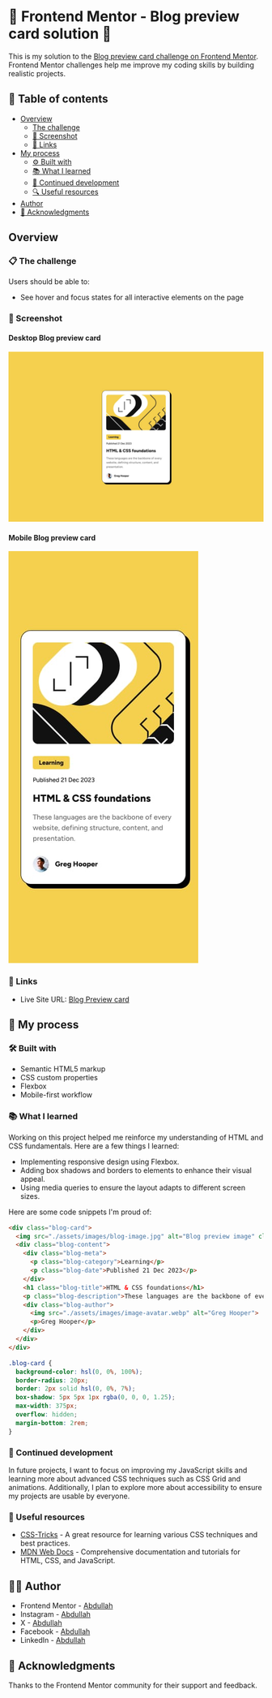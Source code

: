 # 🌟 Frontend Mentor - Blog preview card solution 🌟

This is my solution to the [Blog preview card challenge on Frontend Mentor](https://www.frontendmentor.io/challenges/blog-preview-card-ckPaj01IcS). Frontend Mentor challenges help me improve my coding skills by building realistic projects.

## 📑 Table of contents

- [Overview](#overview)
  - [The challenge](#the-challenge)
  - [📸 Screenshot](#-screenshot)
  - [🔗 Links](#-links)
- [My process](#my-process)
  - [⚙️ Built with](#-built-with)
  - [📚 What I learned](#-what-i-learned)
  - [🚀 Continued development](#-continued-development)
  - [🔍 Useful resources](#-useful-resources)
- [Author](#author)
- [🎉 Acknowledgments](#-acknowledgments)

## Overview

### 📋 The challenge

Users should be able to:

- See hover and focus states for all interactive elements on the page

### 📸 Screenshot

#### Desktop Blog preview card

![Desktop Blog preview card](./design/desktop-design.jpg)

#### Mobile Blog preview card

![Mobile Blog preview card](./design/mobile-design.jpg)

### 🔗 Links

- Live Site URL: [Blog Preview card](https://blog-preview-kohl.vercel.app/)

## 🔧 My process

### 🛠️ Built with

- Semantic HTML5 markup
- CSS custom properties
- Flexbox
- Mobile-first workflow

### 📚 What I learned

Working on this project helped me reinforce my understanding of HTML and CSS fundamentals. Here are a few things I learned:

- Implementing responsive design using Flexbox.
- Adding box shadows and borders to elements to enhance their visual appeal.
- Using media queries to ensure the layout adapts to different screen sizes.

Here are some code snippets I'm proud of:

```html
<div class="blog-card">
  <img src="./assets/images/blog-image.jpg" alt="Blog preview image" class="blog-image">
  <div class="blog-content">
    <div class="blog-meta">
      <p class="blog-category">Learning</p>
      <p class="blog-date">Published 21 Dec 2023</p>
    </div>
    <h1 class="blog-title">HTML & CSS foundations</h1>
    <p class="blog-description">These languages are the backbone of every website, defining structure, content, and presentation.</p>
    <div class="blog-author">
      <img src="./assets/images/image-avatar.webp" alt="Greg Hooper">
      <p>Greg Hooper</p>
    </div>
  </div>
</div>
```

```css
.blog-card {
  background-color: hsl(0, 0%, 100%);
  border-radius: 20px;
  border: 2px solid hsl(0, 0%, 7%);
  box-shadow: 5px 5px 1px rgba(0, 0, 0, 1.25);
  max-width: 375px;
  overflow: hidden;
  margin-bottom: 2rem;
}
```

### 🔄 Continued development

In future projects, I want to focus on improving my JavaScript skills and learning more about advanced CSS techniques such as CSS Grid and animations. Additionally, I plan to explore more about accessibility to ensure my projects are usable by everyone.

### 🔗 Useful resources

- [CSS-Tricks](https://css-tricks.com/) - A great resource for learning various CSS techniques and best practices.
- [MDN Web Docs](https://developer.mozilla.org/en-US/) - Comprehensive documentation and tutorials for HTML, CSS, and JavaScript.

## 🧑‍💻 Author

- Frontend Mentor - [Abdullah](https://www.frontendmentor.io/profile/Ayyubiy90)
- Instagram - [Abdullah](https://www.instagram.com/Ayyubiy90)
- X - [Abdullah](https://www.x.com/ayyubiy10)
- Facebook - [Abdullah](https://www.facebook.com/ayyubiy90)
- LinkedIn - [Abdullah](https://www.linkedin.com/in/abdullah-a-2940b7260/)

## 🙌 Acknowledgments

Thanks to the Frontend Mentor community for their support and feedback.